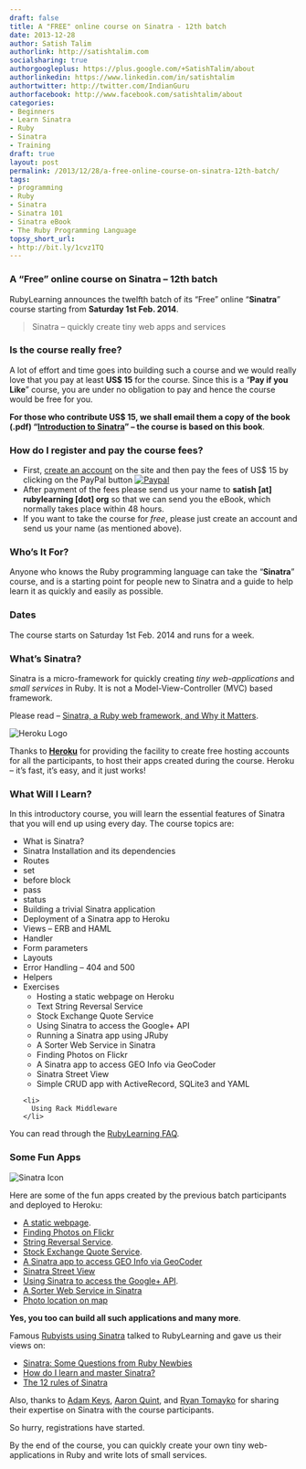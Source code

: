 ```yaml
---
draft: false
title: A "FREE" online course on Sinatra - 12th batch
date: 2013-12-28
author: Satish Talim
authorlink: http://satishtalim.com
socialsharing: true
authorgoogleplus: https://plus.google.com/+SatishTalim/about
authorlinkedin: https://www.linkedin.com/in/satishtalim
authortwitter: http://twitter.com/IndianGuru
authorfacebook: http://www.facebook.com/satishtalim/about
categories:
- Beginners
- Learn Sinatra
- Ruby
- Sinatra
- Training
draft: true
layout: post
permalink: /2013/12/28/a-free-online-course-on-sinatra-12th-batch/
tags:
- programming
- Ruby
- Sinatra
- Sinatra 101
- Sinatra eBook
- The Ruby Programming Language
topsy_short_url:
- http://bit.ly/1cvz1TQ
---
```


<div>
  <h3>
    A &#8220;Free&#8221; online course on Sinatra &#8211; 12th batch
  </h3>
  
  <p>
    <span class="drop_cap">R</span>ubyLearning announces the twelfth batch of its &#8220;Free&#8221; online &#8220;<strong>Sinatra</strong>&#8221; course starting from <b>Saturday 1st Feb. 2014</b>.
  </p>
  
  <blockquote class="right">
    <p>
      Sinatra &#8211; quickly create tiny web apps and services
    </p>
  </blockquote>
  
  <h3>
    Is the course really free?
  </h3>
  
  <p>
    A lot of effort and time goes into building such a course and we would really love that you pay at least <b>US$ 15</b> for the course. Since this is a &#8220;<b>Pay if you Like</b>&#8221; course, you are under no obligation to pay and hence the course would be free for you.
  </p>
  
  <p>
    <b>For those who contribute US$ 15, we shall email them a copy of the book (.pdf) “<a href="http://rubylearning.com/blog/introduction-to-sinatra-ebook/">Introduction to Sinatra</a>” – the course is based on this book</b>.
  </p>
  
  <h3>
    How do I register and pay the course fees?
  </h3>
  
  <ul>
    <li>
      First, <a href="http://rubylearning.org/classes/login/index.php">create an account</a> on the site and then pay the fees of US$ 15 by clicking on the PayPal button <a href="http://rubylearning.org/classes/enrol/index.php?id=42"><img src="http://rubylearning.com/images/paypal_ruby.gif" alt="Paypal" /></a>
    </li>
    <li>
      After payment of the fees please send us your name to <strong>satish [at] rubylearning [dot] org</strong> so that we can send you the eBook, which normally takes place within 48 hours.
    </li>
    <li>
      If you want to take the course for <em>free</em>, please just create an account and send us your name (as mentioned above).
    </li>
  </ul>
  
  <h3>
    Who&#8217;s It For?
  </h3>
  
  <p>
    Anyone who knows the Ruby programming language can take the &#8220;<strong>Sinatra</strong>&#8221; course, and is a starting point for people new to Sinatra and a guide to help learn it as quickly and easily as possible.
  </p>
  
  <h3>
    Dates
  </h3>
  
  <p>
    The course starts on Saturday 1st Feb. 2014 and runs for a week.
  </p>
  
  <h3>
    What&#8217;s Sinatra?
  </h3>
  
  <p>
    Sinatra is a micro-framework for quickly creating <em>tiny web-applications</em> and <em>small services</em> in Ruby. It is not a Model-View-Controller (MVC) based framework.
  </p>
  
  <p>
    Please read &#8211; <a href="http://deadprogrammersociety.blogspot.com/2007/10/sinatra-ruby-web-framework-and-why-it.html">Sinatra, a Ruby web framework, and Why it Matters</a>.
  </p>
  
  <p>
    <img class="alignleft" src="http://rubylearning.com/images/heroku-optimized.gif" alt="Heroku Logo" title="Heroku" />
  </p>
  
  <p>
    Thanks to <a href="http://heroku.com/"><strong>Heroku</strong></a> for providing the facility to create free hosting accounts for all the participants, to host their apps created during the course. Heroku &#8211; it&#8217;s fast, it&#8217;s easy, and it just works!
  </p>
  
  <h3>
    What Will I Learn?
  </h3>
  
  <p>
    In this introductory course, you will learn the essential features of Sinatra that you will end up using every day. The course topics are:
  </p>
  
  <ul>
    <li>
      What is Sinatra?
    </li>
    <li>
      Sinatra Installation and its dependencies
    </li>
    <li>
      Routes
    </li>
    <li>
      set
    </li>
    <li>
      before block
    </li>
    <li>
      pass
    </li>
    <li>
      status
    </li>
    <li>
      Building a trivial Sinatra application
    </li>
    <li>
      Deployment of a Sinatra app to Heroku
    </li>
    <li>
      Views &#8211; ERB and HAML
    </li>
    <li>
      Handler
    </li>
    <li>
      Form parameters
    </li>
    <li>
      Layouts
    </li>
    <li>
      Error Handling &#8211; 404 and 500
    </li>
    <li>
      Helpers
    </li>
    <li>
      Exercises <ul>
        <li>
          Hosting a static webpage on Heroku
        </li>
        <li>
          Text String Reversal Service
        </li>
        <li>
          Stock Exchange Quote Service
        </li>
        <li>
          Using Sinatra to access the Google+ API
        </li>
        <li>
          Running a Sinatra app using JRuby
        </li>
        <li>
          A Sorter Web Service in Sinatra
        </li>
        <li>
          Finding Photos on Flickr
        </li>
        <li>
          A Sinatra app to access GEO Info via GeoCoder
        </li>
        <li>
          Sinatra Street View
        </li>
        <li>
          Simple CRUD app with ActiveRecord, SQLite3 and YAML
        </li>
      </ul>
    </li>
    
    <li>
      Using Rack Middleware
    </li>
  </ul>
  
  <p>
    You can read through the <a href="http://rubylearning.com/satishtalim/faq.html">RubyLearning FAQ</a>.
  </p>
  
  <h3>
    Some Fun Apps
  </h3>
  
  <p>
    <img class="alignright" src="http://rubylearning.com/images/sinatralogo.jpg" alt="Sinatra Icon" title="Sinatra microframework" />
  </p>
  
  <p>
    Here are some of the fun apps created by the previous batch participants and deployed to Heroku:
  </p>
  
  <ul>
    <li>
      <a href="http://dosasite.herokuapp.com/">A static webpage</a>.
    </li>
    <li>
      <a href="http://flickr-find.herokuapp.com/">Finding Photos on Flickr</a>
    </li>
    <li>
      <a href="http://rl-string-reverse.herokuapp.com/">String Reversal Service</a>.
    </li>
    <li>
      <a href="http://seqsa.herokuapp.com/">Stock Exchange Quote Service</a>.
    </li>
    <li>
      <a href="http://sinatra-geo.herokuapp.com/">A Sinatra app to access GEO Info via GeoCoder</a>
    </li>
    <li>
      <a href="https://github.com/SatishTalim/sinatra-street-view/wiki">Sinatra Street View</a>
    </li>
    <li>
      <a href="http://sinatragplus.herokuapp.com/">Using Sinatra to access the Google+ API</a>.
    </li>
    <li>
      <a href="http://rubylearning.com/blog/2009/06/23/want-to-create-a-sinatra-web-service/">A Sorter Web Service in Sinatra</a>
    </li>
    <li>
      <a href="https://github.com/SatishTalim/exifmap_sinatra/wiki">Photo location on map</a>
    </li>
  </ul>
  
  <p style="text-align: justify;">
    <b>Yes, you too can build all such applications and many more</b>.
  </p>
  
  <p>
    Famous <a href="http://rubylearning.com/blog/2009/06/29/20-rubyists-using-sinatra-do-you/">Rubyists using Sinatra</a> talked to RubyLearning and gave us their views on:
  </p>
  
  <ul>
    <li>
      <a href="http://rubylearning.com/blog/2013/08/14/sinatra-some-questions-from-ruby-newbies/">Sinatra: Some Questions from Ruby Newbies</a>
    </li>
    <li>
      <a href="http://rubylearning.com/blog/2009/08/11/blake-mizerany-how-do-i-learn-and-master-sinatra/">How do I learn and master Sinatra?</a>
    </li>
    <li>
      <a href="http://rubylearning.com/blog/2009/07/19/what-are-the-twelve-rules-of-sinatra/">The 12 rules of Sinatra</a>
    </li>
  </ul>
  
  <p>
    Also, thanks to <a href="http://rubylearning.com/blog/2009/03/03/interview-adam-keys-on-sinatra/">Adam Keys</a>, <a href="http://rubylearning.com/blog/2009/03/20/interview-aaron-quint-on-sinatra/">Aaron Quint</a>, and <a href="http://rubylearning.com/blog/2009/03/20/interview-ryan-tomayko-on-sinatra/">Ryan Tomayko</a> for sharing their expertise on Sinatra with the course participants.
  </p>
  
  <p>
    So hurry, registrations have started.
  </p>
  
  <p class="alert">
    By the end of the course, you can quickly create your own tiny web-applications in Ruby and write lots of small services.
  </p>
</div>


